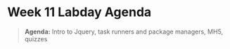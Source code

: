 # Week 11 Labday Agenda

> **Agenda:** Intro to Jquery, task runners and package managers, MH5, quizzes